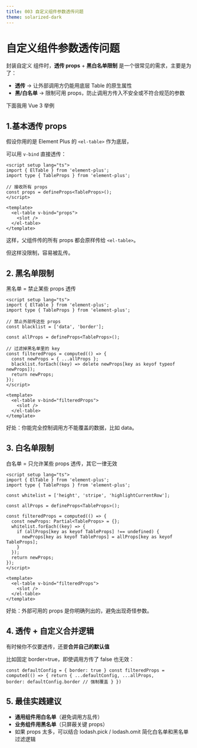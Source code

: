 ```yaml
---
title: 003 自定义组件参数透传问题
theme: solarized-dark
---
```


# 自定义组件参数透传问题

封装自定义 组件时，**透传 props** + **黑白名单限制** 是一个很常见的需求，主要是为了：

- **透传** → 让外部调用方仍能用底层 Table 的原生属性
- **黑/白名单** → 限制可用 props，防止调用方传入不安全或不符合规范的参数

下面我用 Vue 3 举例

## 1.基本透传 props

假设你用的是 Element Plus 的 `<el-table>` 作为底层，

可以用 `v-bind` 直接透传：

```vue
<script setup lang="ts">
import { ElTable } from 'element-plus';
import type { TableProps } from 'element-plus';

// 接收所有 props
const props = defineProps<TableProps>();
</script>

<template>
  <el-table v-bind="props">
    <slot />
  </el-table>
</template>
```

这样，父组件传的所有 props 都会原样传给 `<el-table>`。

但这样没限制，容易被乱传。

## 2. 黑名单限制

黑名单 = 禁止某些 props 透传

```vue
<script setup lang="ts">
import { ElTable } from 'element-plus';
import type { TableProps } from 'element-plus';

// 禁止外部传这些 props
const blacklist = ['data', 'border'];

const allProps = defineProps<TableProps>();

// 过滤掉黑名单里的 key
const filteredProps = computed(() => {
  const newProps = { ...allProps };
  blacklist.forEach((key) => delete newProps[key as keyof typeof newProps]);
  return newProps;
});
</script>

<template>
  <el-table v-bind="filteredProps">
    <slot />
  </el-table>
</template>
```

好处：你能完全控制调用方不能覆盖的数据，比如 data。

## 3. 白名单限制

白名单 = 只允许某些 props 透传，其它一律无效

```vue
<script setup lang="ts">
import { ElTable } from 'element-plus';
import type { TableProps } from 'element-plus';

const whitelist = ['height', 'stripe', 'highlightCurrentRow'];

const allProps = defineProps<TableProps>();

const filteredProps = computed(() => {
  const newProps: Partial<TableProps> = {};
  whitelist.forEach((key) => {
    if (allProps[key as keyof TableProps] !== undefined) {
      newProps[key as keyof TableProps] = allProps[key as keyof TableProps];
    }
  });
  return newProps;
});
</script>

<template>
  <el-table v-bind="filteredProps">
    <slot />
  </el-table>
</template>
```

好处：外部可用的 props 是你明确列出的，避免出现奇怪参数。

## 4. 透传 + 自定义合并逻辑

有时候你不仅要透传，还要**合并自己的默认值**

比如固定 border=true，即使调用方传了 false 也无效：

```vue
const defaultConfig = { border: true } const filteredProps = computed(() => { return { ...defaultConfig, ...allProps,
border: defaultConfig.border // 强制覆盖 } })
```

## 5. 最佳实践建议

- **通用组件用白名单**（避免调用方乱传）
- **业务组件用黑名单**（只屏蔽关键 props）
- 如果 props 太多，可以结合 lodash.pick / lodash.omit 简化白名单和黑名单过滤逻辑

